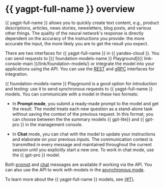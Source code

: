 # {{ yagpt-full-name }} overview

{{ yagpt-full-name }} allows you to quickly create text content, e.g., product descriptions, articles, news stories, newsletters, blog posts, and various other things. The quality of the neural network's response is directly dependent on the accuracy of the instructions you provide: the more accurate the input, the more likely you are to get the result you expect.

There are two interfaces for {{ yagpt-full-name }} in {{ yandex-cloud }}. You can send requests to [{{ foundation-models-name }} Playground]({{ link-console-main }}/link/foundation-models/) or integrate the model into your applications using the API. You can use the [REST](../../text-generation/api-ref/index.md) and [gRPC](../../text-generation/api-ref/grpc/index.md) interfaces for integration.

{{ foundation-models-name }} Playground is a good option for introduction and testing: use it to send synchronous requests to {{ yagpt-full-name }} models. You can communicate with a model in these two formats:

* In **Prompt mode**, you submit a ready-made prompt to the model and get the result. The model treats each new question as a stand-alone task without saving the context of the previous request. In this format, you can choose between the the summary models {{ gpt-lite}} and {{ gpt-pro }} in the management console.

* In **Chat** mode, you can chat with the model to update your instructions and elaborate on your previous inputs. The communication context is transmitted in every message and maintained throughout the current session until you explicitly start a new one. To work in chat mode, use the {{ gpt-pro }} model.

Both [prompt](../../operations/yandexgpt/create-prompt.md) and [chat](../../operations/yandexgpt/create-chat.md) messages are available if working via the API. You can also use the API to work with models in the [asynchronous mode](../../operations/yandexgpt/async-request.md).

To learn more about the {{ yagpt-full-name }} models, see [{#T}](models.md).
